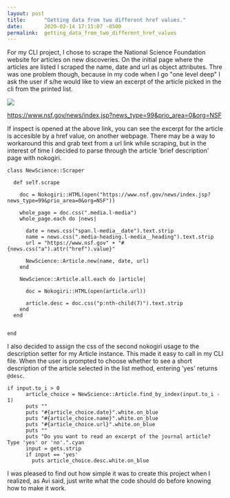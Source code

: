 ```yaml
---
layout: post
title:      "Getting data from two different href values."
date:       2020-02-14 17:15:07 -0500
permalink:  getting_data_from_two_different_href_values
---
```



For my CLI project, I chose to scrape the National Science Foundation website for articles on new discoveries. On the initial page where the articles are listed I scraped the name, date and url as object attributes. Thre was one problem though, because in my code when I go "one level deep" I ask the user if s/he would like to view an excerpt of the article picked in the cli from the printed list.

![](https://ibb.co/NV9LJgQ)

https://www.nsf.gov/news/index.jsp?news_type=99&prio_area=0&org=NSF

If inspect is opened at the above link, you can see the excerpt for the article is accesible by a href value, on another webpage. There may be a way to workaround this and grab text from a url link while scraping, but in the interest of time I decided to parse through the article  'brief description' page with nokogiri. 


```
class NewScience::Scraper

  def self.scrape

    doc = Nokogiri::HTML(open("https://www.nsf.gov/news/index.jsp?news_type=99&prio_area=0&org=NSF"))

    whole_page = doc.css(".media.l-media")
    whole_page.each do |news|

      date = news.css("span.l-media__date").text.strip
      name = news.css(".media-heading.l-media__heading").text.strip
      url = "https://www.nsf.gov" + "#{news.css("a").attr("href").value}"

      NewScience::Article.new(name, date, url)
    end

    NewScience::Article.all.each do |article|

      doc = Nokogiri::HTML(open(article.url))

      article.desc = doc.css("p:nth-child(7)").text.strip
    end
  end


end
```

I also decided to assign the css of the second nokogiri usage to the description setter for my Article instance. This made it easy to call in my CLI file. When the user is prompted to choose whether to see a short description of the article selected in the list method, entering 'yes' returns `@desc`. 



```
if input.to_i > 0
      article_choice = NewScience::Article.find_by_index(input.to_i - 1)
      puts ""
      puts "#{article_choice.date}".white.on_blue
      puts "#{article_choice.name}".white.on_blue
      puts "#{article_choice.url}".white.on_blue
      puts ""
      puts "Do you want to read an excerpt of the journal article? Type 'yes' or 'no'.".cyan
      input = gets.strip
      if input == 'yes'
        puts article_choice.desc.white.on_blue
```
			


I was pleased to find out how simple it was to create this project when I realized, as Avi said, just write what the code should do before knowing how to make it work.

